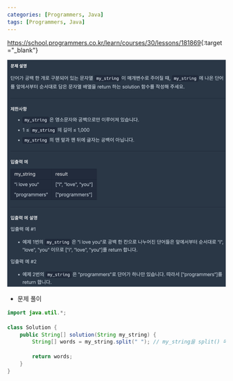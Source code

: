 ```yaml
---
categories: [Programmers, Java]
tags: [Programmers, Java] 
---
```


<https://school.programmers.co.kr/learn/courses/30/lessons/181869>{:target="_blank"}

![문제](/assets/img/programmers/java/%EA%B3%B5%EB%B0%B1%EC%9C%BC%EB%A1%9C_%EA%B5%AC%EB%B6%84%ED%95%98%EA%B8%B01.png)

- 문제 풀이

```java
import java.util.*;

class Solution {
    public String[] solution(String my_string) {
        String[] words = my_string.split(" "); // my_string을 split() 메서드를 사용하여 공백을 기준으로 분리하여 배열에 담고, 이를 반환

        return words;
    }
}
```


